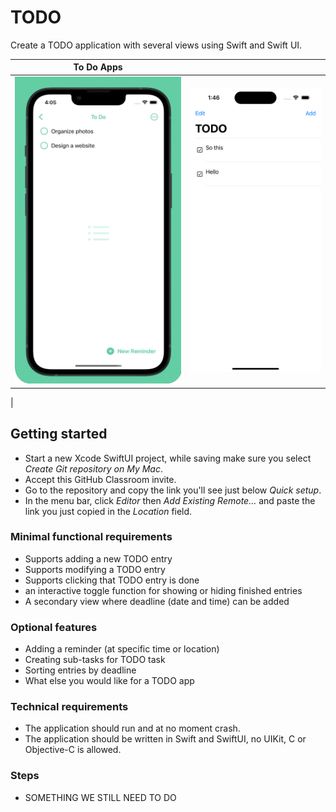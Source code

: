 # TODO

Create a TODO application with several views using Swift and Swift UI. 

| To Do Apps                          |                                     |
| ----------------------------------- | ----------------------------------- |
| ![App2](IMG_0459.jpg)               | ![App1](todoInspiration.png)        |
| 

## Getting started

- Start a new Xcode SwiftUI project, while saving make sure you select _Create Git repository on My Mac_.
- Accept this GitHub Classroom invite.
- Go to the repository and copy the link you'll see just below _Quick setup_.
- In the menu bar, click _Editor_ then _Add Existing Remote…_ and paste the link you just copied in the _Location_ field.

### Minimal functional requirements

- Supports adding a new TODO entry
- Supports modifying a TODO entry
- Supports clicking that TODO entry is done
- an interactive toggle function for showing or hiding finished entries
- A secondary view where deadline (date and time) can be added

### Optional features

- Adding a reminder (at specific time or location)
- Creating sub-tasks for TODO task
- Sorting entries by deadline
- What else you would like for a TODO app

### Technical requirements

* The application should run and at no moment crash.
* The application should be written in Swift and SwiftUI, no UIKit, C or Objective-C is allowed.


### Steps

* SOMETHING WE STILL NEED TO DO